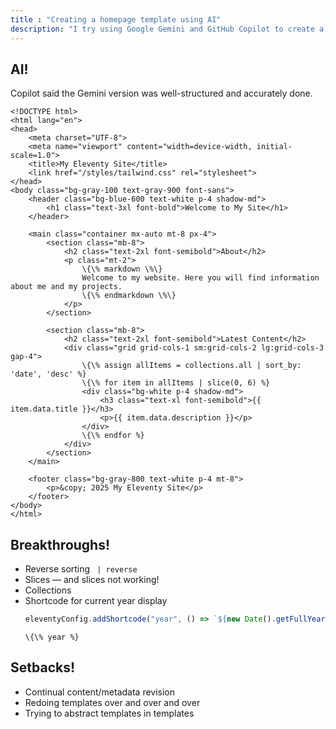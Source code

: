 ```yaml
---
title : "Creating a homepage template using AI"
description: "I try using Google Gemini and GitHub Copilot to create a Nunjucks template for my site's homepage."
---
```



## AI!

Copilot said the Gemini version was well-structured and accurately done.

```njk
<!DOCTYPE html>
<html lang="en">
<head>
    <meta charset="UTF-8">
    <meta name="viewport" content="width=device-width, initial-scale=1.0">
    <title>My Eleventy Site</title>
    <link href="/styles/tailwind.css" rel="stylesheet">
</head>
<body class="bg-gray-100 text-gray-900 font-sans">
    <header class="bg-blue-600 text-white p-4 shadow-md">
        <h1 class="text-3xl font-bold">Welcome to My Site</h1>
    </header>

    <main class="container mx-auto mt-8 px-4">
        <section class="mb-8">
            <h2 class="text-2xl font-semibold">About</h2>
            <p class="mt-2">
                \{\% markdown \%\}
                Welcome to my website. Here you will find information about me and my projects.
                \{\% endmarkdown \%\}
            </p>
        </section>

        <section class="mb-8">
            <h2 class="text-2xl font-semibold">Latest Content</h2>
            <div class="grid grid-cols-1 sm:grid-cols-2 lg:grid-cols-3 gap-4">
                \{\% assign allItems = collections.all | sort_by: 'date', 'desc' %}
                \{\% for item in allItems | slice(0, 6) %}
                <div class="bg-white p-4 shadow-md">
                    <h3 class="text-xl font-semibold">{{ item.data.title }}</h3>
                    <p>{{ item.data.description }}</p>
                </div>
                \{\% endfor %}
            </div>
        </section>
    </main>

    <footer class="bg-gray-800 text-white p-4 mt-8">
        <p>&copy; 2025 My Eleventy Site</p>
    </footer>
</body>
</html>
```


## Breakthroughs!

- Reverse sorting ` | reverse`
- Slices &mdash; and slices not working!
- Collections
- Shortcode for current year display
    ```js
    eleventyConfig.addShortcode("year", () => `${new Date().getFullYear()}`);
    ```
    ```
    \{\% year %}
    ```

## Setbacks!

- Continual content/metadata revision
- Redoing templates over and over and over
- Trying to abstract templates in templates